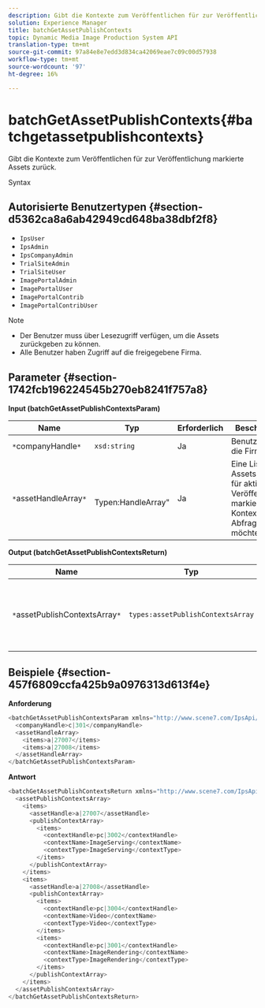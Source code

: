 ```yaml
---
description: Gibt die Kontexte zum Veröffentlichen für zur Veröffentlichung markierte Assets zurück.
solution: Experience Manager
title: batchGetAssetPublishContexts
topic: Dynamic Media Image Production System API
translation-type: tm+mt
source-git-commit: 97a84e8e7edd3d834ca42069eae7c09c00d57938
workflow-type: tm+mt
source-wordcount: '97'
ht-degree: 16%

---
```



# batchGetAssetPublishContexts{#batchgetassetpublishcontexts}

Gibt die Kontexte zum Veröffentlichen für zur Veröffentlichung markierte Assets zurück.

Syntax

## Autorisierte Benutzertypen {#section-d5362ca8a6ab42949cd648ba38dbf2f8}

* `IpsUser`
* `IpsAdmin`
* `IpsCompanyAdmin`
* `TrialSiteAdmin`
* `TrialSiteUser`
* `ImagePortalAdmin`
* `ImagePortalUser`
* `ImagePortalContrib`
* `ImagePortalContribUser`

>[!NOTE]
>
>* Der Benutzer muss über Lesezugriff verfügen, um die Assets zurückgeben zu können.
>* Alle Benutzer haben Zugriff auf die freigegebene Firma.

>



## Parameter {#section-1742fcb196224545b270eb8241f757a8}

**Input (batchGetAssetPublishContextsParam)**

| Name | Typ | Erforderlich | Beschreibung |
|---|---|---|---|
| `*`companyHandle`*` | `xsd:string` | Ja | Benutzen Sie die Firma. |
| `*`assetHandleArray`*` | ` `Typen:HandleArray&quot; | Ja | Eine Liste von Assets, die Sie für aktive (zur Veröffentlichung markierte) Kontexte Abfrage haben möchten. |

**Output (batchGetAssetPublishContextsReturn)**

| Name | Typ | Erforderlich | Beschreibung |
|---|---|---|---|
| `*`assetPublishContextsArray`*` | `types:assetPublishContextsArray` | Ja | Ein Array von Kontexten zum Veröffentlichen, in denen jedes Asset zur Veröffentlichung markiert ist. |

## Beispiele {#section-457f6809ccfa425b9a0976313d613f4e}

**Anforderung**

```java
<batchGetAssetPublishContextsParam xmlns="http://www.scene7.com/IpsApi/xsd/2011-11-04">
  <companyHandle>c|301</companyHandle>
  <assetHandleArray>
    <items>a|27007</items>
    <items>a|27008</items>
  </assetHandleArray>
</batchGetAssetPublishContextsParam>
```

**Antwort**

```java
<batchGetAssetPublishContextsReturn xmlns="http://www.scene7.com/IpsApi/xsd/2011-11-04">
  <assetPublishContextsArray>
    <items>
      <assetHandle>a|27007</assetHandle>
      <publishContextArray>
        <items>
          <contextHandle>pc|3002</contextHandle>
          <contextName>ImageServing</contextName>
          <contextType>ImageServing</contextType>
        </items>
      </publishContextArray>
    </items>
    <items>
      <assetHandle>a|27008</assetHandle>
      <publishContextArray>
        <items>
          <contextHandle>pc|3004</contextHandle>
          <contextName>Video</contextName>
          <contextType>Video</contextType>
        </items>
        <items>
          <contextHandle>pc|3001</contextHandle>
          <contextName>ImageRendering</contextName>
          <contextType>ImageRendering</contextType>
        </items>
      </publishContextArray>
    </items>
  </assetPublishContextsArray>
</batchGetAssetPublishContextsReturn>
```

